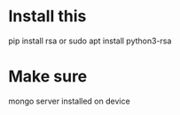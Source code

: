 # Install this
pip install rsa
or
sudo apt install python3-rsa

# Make sure
mongo server installed on device
